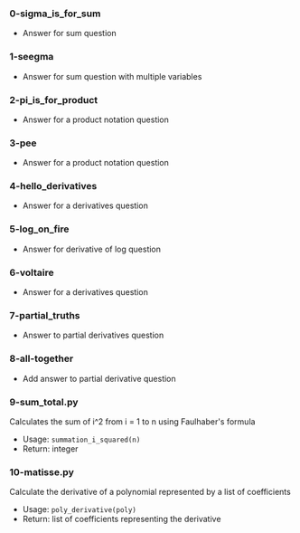 ### 0-sigma_is_for_sum
* Answer for sum question

### 1-seegma
* Answer for sum question with multiple variables

### 2-pi_is_for_product
* Answer for a product notation question

### 3-pee
* Answer for a product notation question

### 4-hello_derivatives
* Answer for a derivatives question

### 5-log_on_fire
* Answer for derivative of log question

### 6-voltaire
* Answer for a derivatives question

### 7-partial_truths
* Answer to partial derivatives question

### 8-all-together
* Add answer to partial derivative question

### 9-sum_total.py
Calculates the sum of i^2 from i = 1 to n using Faulhaber's formula
* Usage: `summation_i_squared(n)`
* Return: integer

### 10-matisse.py
Calculate the derivative of a polynomial represented by a list of coefficients
* Usage: `poly_derivative(poly)`
* Return: list of coefficients representing the derivative

